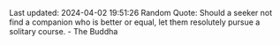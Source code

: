 Last updated: 2024-04-02 19:51:26
Random Quote: Should a seeker not find a companion who is better or equal, let them resolutely pursue a solitary course. - The Buddha